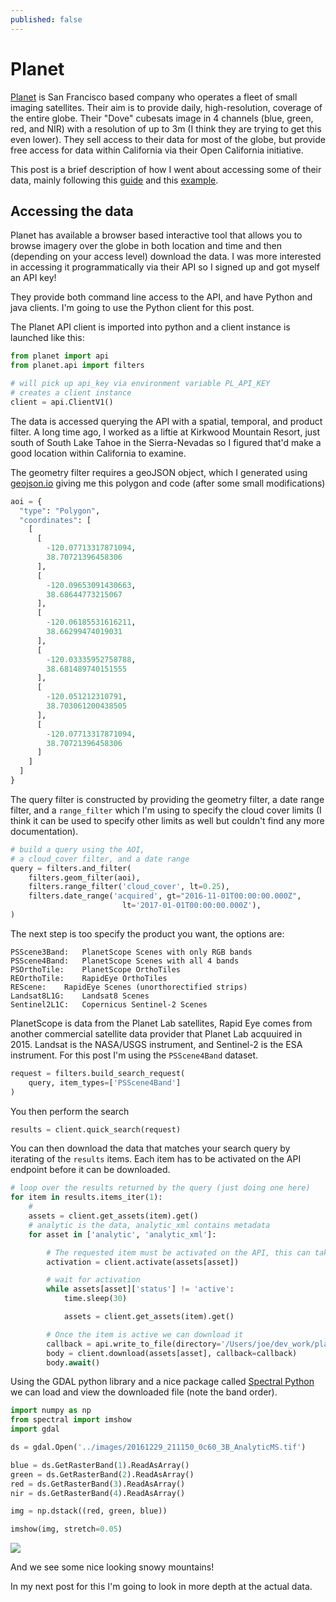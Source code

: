 ```yaml
---
published: false
---
```

# Planet
[Planet](https://www.planet.com) is San Francisco based company who operates a fleet of small imaging satellites.  Their aim is to provide daily, high-resolution, coverage of the entire globe.  Their "Dove" cubesats image in 4 channels (blue, green, red, and NIR) with a resolution of up to 3m (I think they are trying to get this even lower).  They sell access to their data for most of the globe, but provide free access for data within California via their Open California initiative.

This post is a brief description of how I went about accessing some of their data, mainly following this [guide](https://www.planet.com/docs/api-quickstart-examples/) and this [example](https://github.com/planetlabs/planet-client-python/issues/101).

## Accessing the data
Planet has available a browser based interactive tool that allows you to browse imagery over the globe in both location and time and then (depending on your access level) download the data.  I was more interested in accessing it programmatically via their API so I signed up and got myself an API key!

They provide both command line access to the API, and have Python and java clients.  I'm going to use the Python client for this post. 

The Planet API client is imported into python and a client instance is launched like this:
```python
from planet import api
from planet.api import filters

# will pick up api_key via environment variable PL_API_KEY
# creates a client instance
client = api.ClientV1()
```

The data is accessed querying the API with a spatial, temporal, and product filter.  A long time ago, I worked as a liftie at Kirkwood Mountain Resort, just south of South Lake Tahoe in the Sierra-Nevadas so I figured that'd make a good location within California to examine.  

The geometry filter requires a geoJSON object, which I generated using [geojson.io](http://geojson.io/#map=2/20.0/0.0) giving me this polygon and code (after some small modifications)
```python
aoi = {
  "type": "Polygon",
  "coordinates": [
    [
      [
        -120.07713317871094,
        38.70721396458306
      ],
      [
        -120.09653091430663,
        38.68644773215067
      ],
      [
        -120.06185531616211,
        38.66299474019031
      ],
      [
        -120.03335952758788,
        38.681489740151555
      ],
      [
        -120.051212310791,
        38.703061200438505
      ],
      [
        -120.07713317871094,
        38.70721396458306
      ]
    ]
  ]
}
```
The query filter is constructed by providing the geometry filter, a date range filter, and a `range_filter` which I'm using to specify the cloud cover limits (I think it can be used to specify other limits as well but couldn't find any more documentation).

```python
# build a query using the AOI,
# a cloud_cover filter, and a date range
query = filters.and_filter(
    filters.geom_filter(aoi),
    filters.range_filter('cloud_cover', lt=0.25),
    filters.date_range('acquired', gt="2016-11-01T00:00:00.000Z",
                         lt='2017-01-01T00:00:00.000Z'),
)
```

The next step is too specify the product you want, the options are:

	PSScene3Band:	PlanetScope Scenes with only RGB bands
	PSScene4Band:	PlanetScope Scenes with all 4 bands
	PSOrthoTile:	PlanetScope OrthoTiles
	REOrthoTile:	RapidEye OrthoTiles
	REScene:	RapidEye Scenes (unorthorectified strips)
	Landsat8L1G:	Landsat8 Scenes
	Sentinel2L1C:	Copernicus Sentinel-2 Scenes


PlanetScope is data from the Planet Lab satellites, Rapid Eye comes from another commercial satellite data provider that Planet Lab acquuired in 2015.  Landsat is the NASA/USGS instrument, and Sentinel-2 is the ESA instrument.  For this post I'm using the `PSScene4Band` dataset.

```python
request = filters.build_search_request(
    query, item_types=['PSScene4Band']
)
```

You then perform the search
```python
results = client.quick_search(request)
```
You can then download the data that matches your search query by iterating of the `results` items.  Each item has to be activated on the API endpoint before it can be downloaded.
```python
# loop over the results returned by the query (just doing one here)
for item in results.items_iter(1):
    #
    assets = client.get_assets(item).get()
    # analytic is the data, analytic_xml contains metadata
    for asset in ['analytic', 'analytic_xml']:

        # The requested item must be activated on the API, this can take a few mins
        activation = client.activate(assets[asset])

        # wait for activation
        while assets[asset]['status'] != 'active':
            time.sleep(30)

            assets = client.get_assets(item).get()

        # Once the item is active we can download it
        callback = api.write_to_file(directory='/Users/joe/dev_work/planet/images')
        body = client.download(assets[asset], callback=callback)
        body.await()
```

Using the GDAL python library and a nice package called [Spectral Python](http://www.spectralpython.net) we can load and view the downloaded file (note the band order).

```python
import numpy as np
from spectral import imshow
import gdal

ds = gdal.Open('../images/20161229_211150_0c60_3B_AnalyticMS.tif')

blue = ds.GetRasterBand(1).ReadAsArray()
green = ds.GetRasterBand(2).ReadAsArray()
red = ds.GetRasterBand(3).ReadAsArray()
nir = ds.GetRasterBand(4).ReadAsArray()

img = np.dstack((red, green, blue))

imshow(img, stretch=0.05)
```

![]({{site.baseurl}}/_images/planet_kirkwood.png)

And we see some nice looking snowy mountains!

In my next post for this I'm going to look in more depth at the actual data.
